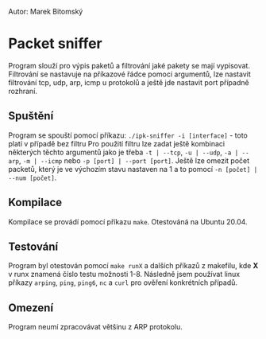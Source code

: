 Autor: Marek Bitomský
# Packet sniffer
Program slouží pro výpis paketů a filtrování jaké pakety se mají vypisovat.
Filtrování se nastavuje na příkazové řádce pomocí argumentů, lze nastavit 
filtrování tcp, udp, arp, icmp u protokolů a ještě jde nastavit port případně
rozhraní.

## Spuštění
Program se spouští pomocí příkazu:
`./ipk-sniffer -i [interface]` - toto platí v případě bez filtru
Pro použití filtru lze zadat ještě kombinaci některých těchto argumentů
jako je třeba `-t | --tcp`, `-u | --udp`, `-a | --arp`, `-m | --icmp` nebo
`-p [port] | --port [port]`.
Ještě lze omezit počet packetů, který je ve výchozím stavu nastaven na 1 a to
pomocí `-n [počet] | --num [počet]`.

## Kompilace
Kompilace se provádí pomocí příkazu `make`. Otestováná na Ubuntu 20.04.

## Testování
Program byl otestován pomocí `make runX` a dalších příkazů z makefilu, 
kde **X** v runx znamená číslo testu možnosti 1-8. Následně jsem používat
linux příkazy `arping`, `ping`, `ping6`, `nc` a `curl` pro ověření konkrétních
případů.

## Omezení
Program neumí zpracovávat většinu z ARP protokolu.
